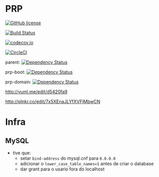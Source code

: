 # PRP

[![GitHub license](https://img.shields.io/badge/license-GPLv3-blue.svg?style=flat-square)](https://raw.githubusercontent.com/acdcjunior/prp/master/LICENSE)

[![Build Status](https://travis-ci.org/acdcjunior/prp.svg?branch=master)](https://travis-ci.org/acdcjunior/prp)

[![codecov.io](https://codecov.io/github/acdcjunior/prp/coverage.svg?branch=master)](https://codecov.io/github/acdcjunior/prp?branch=master)

[![CircleCI](https://img.shields.io/circleci/project/acdcjunior/prp.svg?style=flat-square)](https://circleci.com/gh/acdcjunior/prp)

parent: [![Dependency Status](https://www.versioneye.com/user/projects/56db690d309a580038affe40/badge.svg?style=flat)](https://www.versioneye.com/user/projects/56db690d309a580038affe40)

prp-boot: [![Dependency Status](https://www.versioneye.com/user/projects/56e610cadf573d0043113b1e/badge.svg?style=flat)](https://www.versioneye.com/user/projects/56e610cadf573d0043113b1e)

prp-domain: [![Dependency Status](https://www.versioneye.com/user/projects/56e610cedf573d003a5f5fa8/badge.svg?style=flat)](https://www.versioneye.com/user/projects/56e610cedf573d003a5f5fa8)

http://yuml.me/edit/d5420fa9

http://plnkr.co/edit/7x5XEnaJLYfXVFjMbwCN

# Infra

## MySQL
- tive que:
    - setar `bind-address` do mysql.cnf para `0.0.0.0`
    - adicionar o `lower_case_table_names=1` antes de criar o database
    - dar grant para o usario fora do localhost